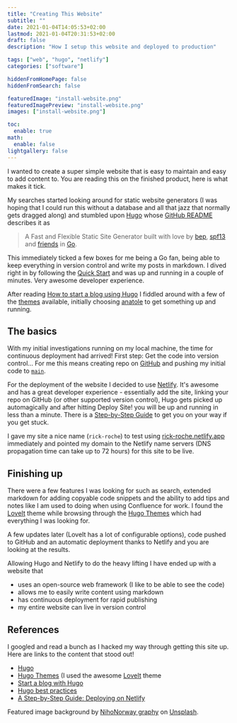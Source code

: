 ```yaml
---
title: "Creating This Website"
subtitle: ""
date: 2021-01-04T14:05:53+02:00
lastmod: 2021-01-04T20:31:53+02:00
draft: false
description: "How I setup this website and deployed to production"

tags: ["web", "hugo", "netlify"]
categories: ["software"]

hiddenFromHomePage: false
hiddenFromSearch: false

featuredImage: "install-website.png"
featuredImagePreview: "install-website.png"
images: ["install-website.png"]

toc:
  enable: true
math:
  enable: false
lightgallery: false
---
```


I wanted to create a super simple website that is easy to maintain and easy to add content to. You are reading this on the finished product, here is what makes it tick.

<!--more-->

My searches started looking around for static website generators (I was hoping that I could run this without a database and all that jazz that normally gets dragged along) and stumbled upon [Hugo](https://gohugo.io/) whose [GitHub README](https://github.com/gohugoio/hugo) describes it as 

> A Fast and Flexible Static Site Generator built with love by [bep](https://github.com/bep), [spf13](http://spf13.com/) and [friends](https://github.com/gohugoio/hugo/graphs/contributors) in [Go](https://golang.org/).

This immediately ticked a few boxes for me being a Go fan, being able to keep everything in version control and write my posts in markdown. I dived right in by following the [Quick Start](https://gohugo.io/getting-started/quick-start/) and was up and running in a couple of minutes. Very awesome developer experience.

After reading [How to start a blog using Hugo](https://flaviocopes.com/start-blog-with-hugo/) I fiddled around with a few of the [themes](https://themes.gohugo.io/) available, initially choosing [anatole](https://themes.gohugo.io/anatole/) to get something up and running.

## The basics

With my initial investigations running on my local machine, the time for continuous deployment had arrived! First step: Get the code into version control... For me this means creating repo on [GitHub](https://github.com/) and pushing my initial code to [`main`](https://stevenmortimer.com/5-steps-to-change-github-default-branch-from-master-to-main/).

For the deployment of the website I decided to use [Netlify](https://www.netlify.com/). It's awesome and has a great developer experience - essentially add the site, linking your repo on GitHub (or other supported version control), Hugo gets picked up automagically and after hitting Deploy Site! you will be up and running in less than a minute. There is a [Step-by-Step Guide](https://www.netlify.com/blog/2016/09/29/a-step-by-step-guide-deploying-on-netlify/) to get you on your way if you get stuck.

I gave my site a nice name (`rick-roche`) to test using [rick-roche.netlify.app](https://rick-roche.netlify.app) immediately and pointed my domain to the Netlify name servers (DNS propagation time can take up to 72 hours) for this site to be live.

## Finishing up

There were a few features I was looking for such as search, extended markdown for adding copyable code snippets and the ability to add tips and notes like I am used to doing when using Confluence for work. I found the [LoveIt](https://themes.gohugo.io/loveit/) theme while browsing through the [Hugo Themes](https://themes.gohugo.io/) which had everything I was looking for. 

A few updates later (LoveIt has a lot of configurable options), code pushed to GitHub and an automatic deployment thanks to Netlify and you are looking at the results. 

Allowing Hugo and Netlify to do the heavy lifting I have ended up with a website that
- uses an open-source web framework (I like to be able to see the code)
- allows me to easily write content using markdown
- has continuous deployment for rapid publishing
- my entire website can live in version control

## References

I googled and read a bunch as I hacked my way through getting this site up. Here are links to the content that stood out!

- [Hugo](https://gohugo.io/)
- [Hugo Themes](https://themes.gohugo.io/) (I used the awesome [LoveIt](https://themes.gohugo.io/loveit/) theme
- [Start a blog with Hugo](https://flaviocopes.com/start-blog-with-hugo/)
- [Hugo best practices](https://github.com/spech66/hugo-best-practices)
- [A Step-by-Step Guide: Deploying on Netlify](https://www.netlify.com/blog/2016/09/29/a-step-by-step-guide-deploying-on-netlify/)

Featured image background by [NihoNorway graphy](https://unsplash.com/@nihongraphy?utm_source=unsplash&amp;utm_medium=referral&amp;utm_content=creditCopyText) on [Unsplash](https://unsplash.com/?utm_source=unsplash&amp;utm_medium=referral&amp;utm_content=creditCopyText").

